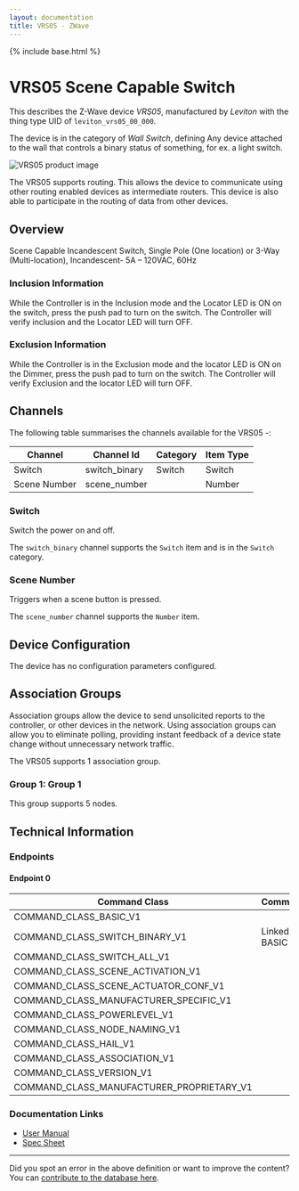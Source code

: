 ```yaml
---
layout: documentation
title: VRS05 - ZWave
---
```


{% include base.html %}

# VRS05 Scene Capable Switch
This describes the Z-Wave device *VRS05*, manufactured by *Leviton* with the thing type UID of ```leviton_vrs05_00_000```.

The device is in the category of *Wall Switch*, defining Any device attached to the wall that controls a binary status of something, for ex. a light switch.

![VRS05 product image](https://www.cd-jackson.com/zwave_device_uploads/366/366_default.jpg)


The VRS05 supports routing. This allows the device to communicate using other routing enabled devices as intermediate routers.  This device is also able to participate in the routing of data from other devices.

## Overview

Scene Capable Incandescent Switch, Single Pole (One location) or 3-Way (Multi-location), Incandescent- 5A – 120VAC, 60Hz

### Inclusion Information

While the Controller is in the Inclusion mode and the Locator LED is ON on the switch, press the push pad to turn on the switch. The Controller will verify inclusion and the Locator LED will turn OFF.

### Exclusion Information

While the Controller is in the Exclusion mode and the locator LED is ON on the Dimmer, press the push pad to turn on the switch. The Controller will verify Exclusion and the locator LED will turn OFF.

## Channels

The following table summarises the channels available for the VRS05 -:

| Channel | Channel Id | Category | Item Type |
|---------|------------|----------|-----------|
| Switch | switch_binary | Switch | Switch | 
| Scene Number | scene_number |  | Number | 

### Switch

Switch the power on and off.

The ```switch_binary``` channel supports the ```Switch``` item and is in the ```Switch``` category.

### Scene Number

Triggers when a scene button is pressed.

The ```scene_number``` channel supports the ```Number``` item.



## Device Configuration

The device has no configuration parameters configured.

## Association Groups

Association groups allow the device to send unsolicited reports to the controller, or other devices in the network. Using association groups can allow you to eliminate polling, providing instant feedback of a device state change without unnecessary network traffic.

The VRS05 supports 1 association group.

### Group 1: Group 1

This group supports 5 nodes.

## Technical Information

### Endpoints

#### Endpoint 0

| Command Class | Comment |
|---------------|---------|
| COMMAND_CLASS_BASIC_V1| |
| COMMAND_CLASS_SWITCH_BINARY_V1| Linked to BASIC|
| COMMAND_CLASS_SWITCH_ALL_V1| |
| COMMAND_CLASS_SCENE_ACTIVATION_V1| |
| COMMAND_CLASS_SCENE_ACTUATOR_CONF_V1| |
| COMMAND_CLASS_MANUFACTURER_SPECIFIC_V1| |
| COMMAND_CLASS_POWERLEVEL_V1| |
| COMMAND_CLASS_NODE_NAMING_V1| |
| COMMAND_CLASS_HAIL_V1| |
| COMMAND_CLASS_ASSOCIATION_V1| |
| COMMAND_CLASS_VERSION_V1| |
| COMMAND_CLASS_MANUFACTURER_PROPRIETARY_V1| |

### Documentation Links

* [User Manual](https://www.cd-jackson.com/zwave_device_uploads/366/Vizia-RF----VRS05-1L-.pdf)
* [Spec Sheet](https://www.cd-jackson.com/zwave_device_uploads/366/ViziaRF--Dimmer-Spec-Sht.pdf)

---

Did you spot an error in the above definition or want to improve the content?
You can [contribute to the database here](http://www.cd-jackson.com/index.php/zwave/zwave-device-database/zwave-device-list/devicesummary/366).
